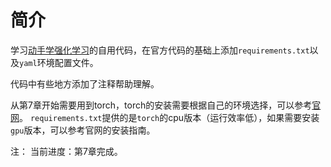 # 简介

学习[动手学强化学习](https://hrl.boyuai.com/)的自用代码，在官方代码的基础上添加`requirements.txt`以及`yaml`环境配置文件。

代码中有些地方添加了注释帮助理解。

从第7章开始需要用到torch，torch的安装需要根据自己的环境选择，可以参考[官网](https://pytorch.org/get-started/locally/)。
`requirements.txt`提供的是`torch`的cpu版本（运行效率低），如果需要安装`gpu`版本，可以参考官网的安装指南。

注：
当前进度：第7章完成。






